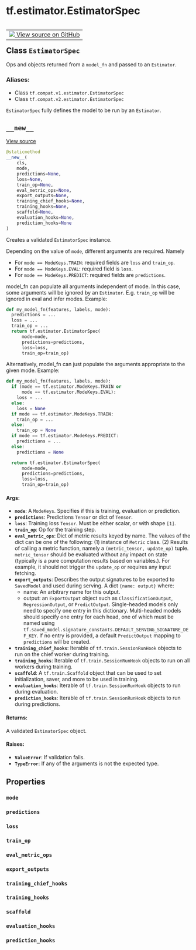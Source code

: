<div itemscope itemtype="http://developers.google.com/ReferenceObject">
<meta itemprop="name" content="tf.estimator.EstimatorSpec" />
<meta itemprop="path" content="Stable" />
<meta itemprop="property" content="mode"/>
<meta itemprop="property" content="predictions"/>
<meta itemprop="property" content="loss"/>
<meta itemprop="property" content="train_op"/>
<meta itemprop="property" content="eval_metric_ops"/>
<meta itemprop="property" content="export_outputs"/>
<meta itemprop="property" content="training_chief_hooks"/>
<meta itemprop="property" content="training_hooks"/>
<meta itemprop="property" content="scaffold"/>
<meta itemprop="property" content="evaluation_hooks"/>
<meta itemprop="property" content="prediction_hooks"/>
<meta itemprop="property" content="__new__"/>
</div>

# tf.estimator.EstimatorSpec

<!-- Insert buttons -->

<table class="tfo-notebook-buttons tfo-api" align="left">

<td>
  <a target="_blank" href="https://github.com/tensorflow/estimator/tree/master/tensorflow_estimator/python/estimator/model_fn.py">
    <img src="https://www.tensorflow.org/images/GitHub-Mark-32px.png" />
    View source on GitHub
  </a>
</td></table>



## Class `EstimatorSpec`

<!-- Start diff -->
Ops and objects returned from a `model_fn` and passed to an `Estimator`.



### Aliases:

* Class `tf.compat.v1.estimator.EstimatorSpec`
* Class `tf.compat.v2.estimator.EstimatorSpec`


<!-- Placeholder for "Used in" -->

`EstimatorSpec` fully defines the model to be run by an `Estimator`.

<h2 id="__new__"><code>__new__</code></h2>

<a target="_blank" href="https://github.com/tensorflow/estimator/tree/master/tensorflow_estimator/python/estimator/model_fn.py">View source</a>

``` python
@staticmethod
__new__(
    cls,
    mode,
    predictions=None,
    loss=None,
    train_op=None,
    eval_metric_ops=None,
    export_outputs=None,
    training_chief_hooks=None,
    training_hooks=None,
    scaffold=None,
    evaluation_hooks=None,
    prediction_hooks=None
)
```

Creates a validated `EstimatorSpec` instance.

Depending on the value of `mode`, different arguments are required. Namely

* For `mode == ModeKeys.TRAIN`: required fields are `loss` and `train_op`.
* For `mode == ModeKeys.EVAL`: required field is `loss`.
* For `mode == ModeKeys.PREDICT`: required fields are `predictions`.

model_fn can populate all arguments independent of mode. In this case, some
arguments will be ignored by an `Estimator`. E.g. `train_op` will be
ignored in eval and infer modes. Example:

```python
def my_model_fn(features, labels, mode):
  predictions = ...
  loss = ...
  train_op = ...
  return tf.estimator.EstimatorSpec(
      mode=mode,
      predictions=predictions,
      loss=loss,
      train_op=train_op)
```

Alternatively, model_fn can just populate the arguments appropriate to the
given mode. Example:

```python
def my_model_fn(features, labels, mode):
  if (mode == tf.estimator.ModeKeys.TRAIN or
      mode == tf.estimator.ModeKeys.EVAL):
    loss = ...
  else:
    loss = None
  if mode == tf.estimator.ModeKeys.TRAIN:
    train_op = ...
  else:
    train_op = None
  if mode == tf.estimator.ModeKeys.PREDICT:
    predictions = ...
  else:
    predictions = None

  return tf.estimator.EstimatorSpec(
      mode=mode,
      predictions=predictions,
      loss=loss,
      train_op=train_op)
```

#### Args:


* <b>`mode`</b>: A `ModeKeys`. Specifies if this is training, evaluation or
  prediction.
* <b>`predictions`</b>: Predictions `Tensor` or dict of `Tensor`.
* <b>`loss`</b>: Training loss `Tensor`. Must be either scalar, or with shape `[1]`.
* <b>`train_op`</b>: Op for the training step.
* <b>`eval_metric_ops`</b>: Dict of metric results keyed by name.
  The values of the dict can be one of the following:
  (1) instance of `Metric` class.
  (2) Results of calling a metric function, namely a
  `(metric_tensor, update_op)` tuple. `metric_tensor` should be
  evaluated without any impact on state (typically is a pure computation
  results based on variables.). For example, it should not trigger the
  `update_op` or requires any input fetching.
* <b>`export_outputs`</b>: Describes the output signatures to be exported to
  `SavedModel` and used during serving.
  A dict `{name: output}` where:
  * name: An arbitrary name for this output.
  * output: an `ExportOutput` object such as `ClassificationOutput`,
      `RegressionOutput`, or `PredictOutput`.
  Single-headed models only need to specify one entry in this dictionary.
  Multi-headed models should specify one entry for each head, one of
  which must be named using
  `tf.saved_model.signature_constants.DEFAULT_SERVING_SIGNATURE_DEF_KEY`.
  If no entry is provided, a default `PredictOutput` mapping to
  `predictions` will be created.
* <b>`training_chief_hooks`</b>: Iterable of `tf.train.SessionRunHook` objects to
  run on the chief worker during training.
* <b>`training_hooks`</b>: Iterable of `tf.train.SessionRunHook` objects to run
  on all workers during training.
* <b>`scaffold`</b>: A `tf.train.Scaffold` object that can be used to set
  initialization, saver, and more to be used in training.
* <b>`evaluation_hooks`</b>: Iterable of `tf.train.SessionRunHook` objects to
  run during evaluation.
* <b>`prediction_hooks`</b>: Iterable of `tf.train.SessionRunHook` objects to
  run during predictions.


#### Returns:

A validated `EstimatorSpec` object.



#### Raises:


* <b>`ValueError`</b>: If validation fails.
* <b>`TypeError`</b>: If any of the arguments is not the expected type.



## Properties

<h3 id="mode"><code>mode</code></h3>




<h3 id="predictions"><code>predictions</code></h3>




<h3 id="loss"><code>loss</code></h3>




<h3 id="train_op"><code>train_op</code></h3>




<h3 id="eval_metric_ops"><code>eval_metric_ops</code></h3>




<h3 id="export_outputs"><code>export_outputs</code></h3>




<h3 id="training_chief_hooks"><code>training_chief_hooks</code></h3>




<h3 id="training_hooks"><code>training_hooks</code></h3>




<h3 id="scaffold"><code>scaffold</code></h3>




<h3 id="evaluation_hooks"><code>evaluation_hooks</code></h3>




<h3 id="prediction_hooks"><code>prediction_hooks</code></h3>






